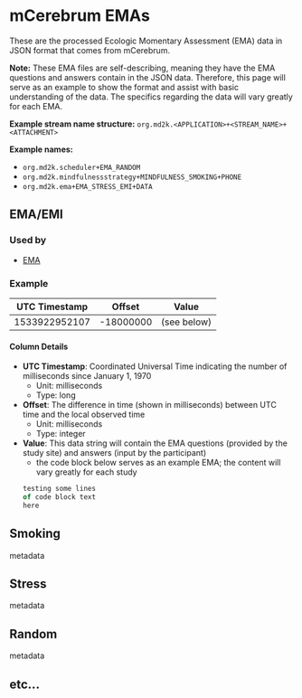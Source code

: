 # mCerebrum EMAs
These are the processed Ecologic Momentary Assessment (EMA) data in JSON format that comes from mCerebrum.

**Note:** These EMA files are self-describing, meaning they have the EMA questions and answers contain in the JSON data. Therefore, this page will serve as an example to show the format and assist with basic understanding of the data. The specifics regarding the data will vary greatly for each EMA.


**Example stream name structure:**
`org.md2k.<APPLICATION>+<STREAM_NAME>+<ATTACHMENT>`

**Example names:**
- `org.md2k.scheduler+EMA_RANDOM`
- `org.md2k.mindfulnessstrategy+MINDFULNESS_SMOKING+PHONE`
- `org.md2k.ema+EMA_STRESS_EMI+DATA`

## EMA/EMI

### Used by
- [EMA](../features/ema)

### Example

| UTC Timestamp | Offset    | Value       |
| ------------- | --------- | ----------- |
| 1533922952107 | -18000000 | (see below) |

#### Column Details
- **UTC Timestamp**: Coordinated Universal Time indicating the number of milliseconds since January 1, 1970
  - Unit: milliseconds
  - Type: long
- **Offset**: The difference in time (shown in milliseconds) between UTC time and the local observed time
  - Unit: milliseconds
  - Type: integer
- **Value**: This data string will contain the EMA questions (provided by the study site) and answers (input by the participant)
  - the code block below serves as an example EMA; the content will vary greatly for each study
  ```javascript example code block test
  testing some lines
  of code block text
  here
  ```

<!-- *code block with example "beautified" ema json file -->

<!-- **Files names:**
*Below is a list of possible EMA file names. This list is not comprehensive, but will serve as a queryable list known possibile file names.
- `org.md2k.scheduler+EMA_RANDOM`
- `org.md2k.mindfulnessstrategy+MINDFULNESS_SMOKING+PHONE`
- `org.md2k.ema+EMA_STRESS_EMI+DATA`
- add others from Moffitt and look at other studies -->

## Smoking

metadata

## Stress

metadata

## Random

metadata

## etc...
